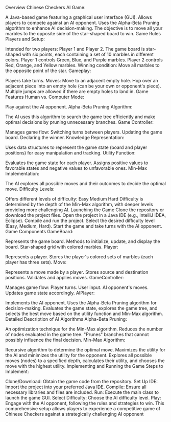 Overview
Chinese Checkers AI Game:

A Java-based game featuring a graphical user interface (GUI).
Allows players to compete against an AI opponent.
Uses the Alpha-Beta Pruning algorithm to enhance AI decision-making.
The objective is to move all your marbles to the opposite side of the star-shaped board to win.
Game Rules
Players and Setup:

Intended for two players: Player 1 and Player 2.
The game board is star-shaped with six points, each containing a set of 10 marbles in different colors.
Player 1 controls Green, Blue, and Purple marbles.
Player 2 controls Red, Orange, and Yellow marbles.
Winning condition: Move all marbles to the opposite point of the star.
Gameplay:

Players take turns.
Moves:
Move to an adjacent empty hole.
Hop over an adjacent piece into an empty hole (can be your own or opponent's piece).
Multiple jumps are allowed if there are empty holes to land in.
Game Features
Human vs. Computer Mode:

Play against the AI opponent.
Alpha-Beta Pruning Algorithm:

The AI uses this algorithm to search the game tree efficiently and make optimal decisions by pruning unnecessary branches.
Game Controller:

Manages game flow:
Switching turns between players.
Updating the game board.
Declaring the winner.
Knowledge Representation:

Uses data structures to represent the game state (board and player positions) for easy manipulation and tracking.
Utility Function:

Evaluates the game state for each player.
Assigns positive values to favorable states and negative values to unfavorable ones.
Min-Max Implementation:

The AI explores all possible moves and their outcomes to decide the optimal move.
Difficulty Levels:

Offers different levels of difficulty:
Easy
Medium
Hard
Difficulty is determined by the depth of the Min-Max algorithm, with deeper levels providing more challenging AI.
Launching the Game
Clone the repository or download the project files.
Open the project in a Java IDE (e.g., IntelliJ IDEA, Eclipse).
Compile and run the project.
Select the desired difficulty level (Easy, Medium, Hard).
Start the game and take turns with the AI opponent.
Game Components
GameBoard:

Represents the game board.
Methods to initialize, update, and display the board.
Star-shaped grid with colored marbles.
Player:

Represents a player.
Stores the player's colored sets of marbles (each player has three sets).
Move:

Represents a move made by a player.
Stores source and destination positions.
Validates and applies moves.
GameController:

Manages game flow:
Player turns.
User input.
AI opponent's moves.
Updates game state accordingly.
AIPlayer:

Implements the AI opponent.
Uses the Alpha-Beta Pruning algorithm for decision-making.
Evaluates the game state, explores the game tree, and selects the best move based on the utility function and Min-Max algorithm.
Detailed Description of AI Algorithms
Alpha-Beta Pruning:

An optimization technique for the Min-Max algorithm.
Reduces the number of nodes evaluated in the game tree.
"Prunes" branches that cannot possibly influence the final decision.
Min-Max Algorithm:

Recursive algorithm to determine the optimal move.
Maximizes the utility for the AI and minimizes the utility for the opponent.
Explores all possible moves (nodes) to a specified depth, calculates their utility, and chooses the move with the highest utility.
Implementing and Running the Game
Steps to Implement:

Clone/Download: Obtain the game code from the repository.
Set Up IDE: Import the project into your preferred Java IDE.
Compile: Ensure all necessary libraries and files are included.
Run: Execute the main class to launch the game GUI.
Select Difficulty: Choose the AI difficulty level.
Play: Engage with the AI opponent, following the rules and strategies to win.
This comprehensive setup allows players to experience a competitive game of Chinese Checkers against a strategically challenging AI opponent
